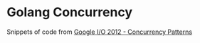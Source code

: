 # Golang Concurrency

Snippets of code from [Google I/O 2012 - Concurrency Patterns](https://www.youtube.com/watch?v=f6kdp27TYZs)
